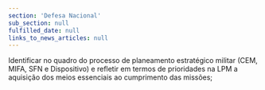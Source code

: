 ```yaml
---
section: 'Defesa Nacional'
sub_section: null
fulfilled_date: null
links_to_news_articles: null
---
```


Identificar no quadro do processo de planeamento estratégico militar (CEM, MIFA, SFN e Dispositivo) e refletir em termos de prioridades na LPM a aquisição dos meios essenciais ao cumprimento das missões;